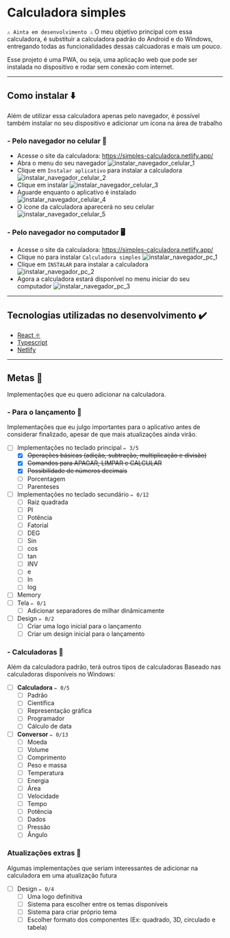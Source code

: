 # Calculadora simples #

`⚠️ Ainta em desenvolvimento ⚠️`
O meu objetivo principal com essa calculadora, é substituir a calculadora padrão do Android e do Windows, entregando todas as funcionalidades dessas calcuadoras e mais um pouco.

Esse projeto é uma PWA, ou seja, uma aplicação web que pode ser instalada no dispositivo e rodar sem conexão com internet.

<hr>

## Como instalar ⬇️ ##
Além de utilizar essa calculadora apenas pelo navegador, é possível também instalar no seu dispositivo e adicionar um ícona na área de trabalho

### - Pelo navegador no celular 📱 ###
- Acesse o site da calculadora: https://simples-calculadora.netlify.app/
- Abra o menu do seu navegador 
    ![instalar_navegador_celular_1](imagensREADME/instalar_navegador_celular_1.png)
- Clique em `Instalar aplicativo` para instalar a calculadora
    ![instalar_navegador_celular_2](imagensREADME/instalar_navegador_celular_2.png)
- Clique em instalar
    ![instalar_navegador_celular_3](imagensREADME/instalar_navegador_celular_3.png)
- Aguarde enquanto o aplicativo é instalado
    ![instalar_navegador_celular_4](imagensREADME/instalar_navegador_celular_4.png)
- O ícone da calculadora aparecerá no seu celular
    ![instalar_navegador_celular_5](imagensREADME/instalar_navegador_celular_5.png)

### - Pelo navegador no computador 🖥️ ###
- Acesse o site da calculadora: https://simples-calculadora.netlify.app/
- Clique no para instalar `Calculadora simples`
    ![instalar_navegador_pc_1](imagensREADME/instalar_navegador_pc_1.png)
- Clique em `INSTALAR` para instalar a calculadora
    ![instalar_navegador_pc_2](imagensREADME/instalar_navegador_pc_2.png)
- Agora a calculadora estará disponível no menu iniciar do seu computador
    ![instalar_navegador_pc_3](imagensREADME/instalar_navegador_pc_3.png)

<hr>

## Tecnologias utilizadas no desenvolvimento ✔️ ##
- [React ⚛️](https://pt-br.reactjs.org/)
- [Typescript](https://www.typescriptlang.org/)
- [Netlify](https://www.netlify.com/)

<hr>

## Metas 🎯 ##
Implementações que eu quero adicionar na calculadora.

### - Para o lançamento 🥳 ###
Implementações que eu julgo importantes para o aplicativo antes de considerar finalizado, apesar de que mais atualizações ainda virão.
- [ ] Implementações no teclado principal `✏️ 3/5`
    - [x] ~~Operações básicas (adição, subtração, multiplicação e divisão)~~
    - [x] ~~Comandos para APAGAR, LIMPAR e CALCULAR~~
    - [x] ~~Possibilidade de números decimais~~
    - [ ] Porcentagem
    - [ ] Parenteses
- [ ] Implementações no teclado secundário `✏️ 0/12`
    - [ ] Raiz quadrada
    - [ ] PI
    - [ ] Potência
    - [ ] Fatorial
    - [ ] DEG
    - [ ] Sin
    - [ ] cos
    - [ ] tan
    - [ ] INV
    - [ ] e
    - [ ] In
    - [ ] log
- [ ] Memory
- [ ] Tela `✏️ 0/1`
    - [ ] Adicionar separadores de milhar dinâmicamente
- [ ] Design `✏️ 0/2`
    - [ ] Criar uma logo inicial para o lançamento
    - [ ] Criar um design inicial para o lançamento

### - Calculadoras 🔢 ###
Além da calculadora padrão, terá outros tipos de calculadoras
Baseado nas calculadoras disponíveis no Windows:
- [ ] **Calculadora** `✏️ 0/5`
    - [ ] Padrão
    - [ ] Científica
    - [ ] Representação gráfica
    - [ ] Programador
    - [ ] Cálculo de data
- [ ] **Conversor** `✏️ 0/13`
    - [ ] Moeda
    - [ ] Volume
    - [ ] Comprimento
    - [ ] Peso e massa
    - [ ] Temperatura
    - [ ] Energia
    - [ ] Área
    - [ ] Velocidade
    - [ ] Tempo
    - [ ] Potência
    - [ ] Dados
    - [ ] Pressão
    - [ ] Ângulo

### Atualizações extras 🚧 ###
Algumas implementações que seriam interessantes de adicionar na calculadora em uma atualização futura
- [ ] Design `✏️ 0/4`
    - [ ] Uma logo definitiva
    - [ ] Sistema para escolher entre os temas disponíveis
    - [ ] Sistema para criar próprio tema
    - [ ] Escolher formato dos componentes (Ex: quadrado, 3D, circulado e tabela)